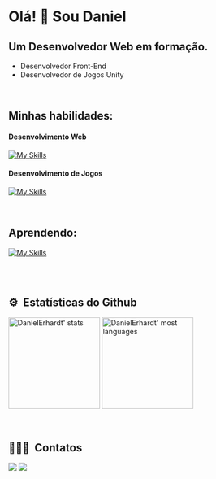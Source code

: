 # Olá! 👋 Sou Daniel
## Um Desenvolvedor Web em formação.

+ Desenvolvedor Front-End
+ Desenvolvedor de Jogos Unity

<br />

## Minhas habilidades:
#### Desenvolvimento Web
[![My Skills](https://skills.thijs.gg/icons?i=html,css,js,react,jest,redux)](https://skills.thijs.gg)
<br />
#### Desenvolvimento de Jogos
[![My Skills](https://skills.thijs.gg/icons?i=unity,cs)](https://skills.thijs.gg)

<br />

## Aprendendo:
[![My Skills](https://skills.thijs.gg/icons?i=docker,mysql,typescript,nodejs,styledcomponents)](https://skills.thijs.gg)

<br />

<!--
## Projetos em destaque:

[![Readme Card](https://github-readme-stats.vercel.app/api/pin/?username=DanielErhardt&repo=react-recipes-app&theme=codeSTACKr&border_color=ffffff)](https://github.com/DanielErhardt/react-recipes-app)
-->

<br />

## ⚙️ &nbsp;Estatísticas do Github

<p align="left">
<img height="180em" src="https://github-readme-stats.vercel.app/api?username=DanielErhardt&show_icons=true&theme=vision-friendly-dark" alt="DanielErhardt' stats"/>
<img height="180em" src="https://github-readme-stats.vercel.app/api/top-langs/?username=DanielErhardt&layout=compact&theme=vision-friendly-dark" alt="DanielErhardt' most languages"/>
</p>

<br />

## 👨🏽‍🦲 &nbsp;Contatos

<a href="https://www.linkedin.com/in/daniel-erhcardoso" target="_blank"><img src="https://img.shields.io/badge/-DanielErhardt-%230077B5?style=for-the-badge&logo=linkedin&logoColor=white" target="_blank"></a> 
<a href = "mailto:daniel.erhcardoso@gmail.com" >
  <img src="https://img.shields.io/badge/Gmail-D14836?style=for-the-badge&logo=gmail&logoColor=white" target="_blank" />
</a>
